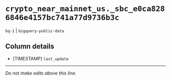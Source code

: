 # `crypto_near_mainnet_us._sbc_e0ca8286846e4157bc741a77d9736b3c`
`bq-1` | `bigquery-public-data`

## Column details
* [TIMESTAMP] `last_update`

-------------------------------------------------------------------------------
*Do not make edits above this line.*
